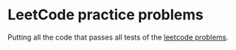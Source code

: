 # LeetCode practice problems
Putting all the code that passes all tests of the [leetcode problems](https://leetcode.com/problemset/all/).